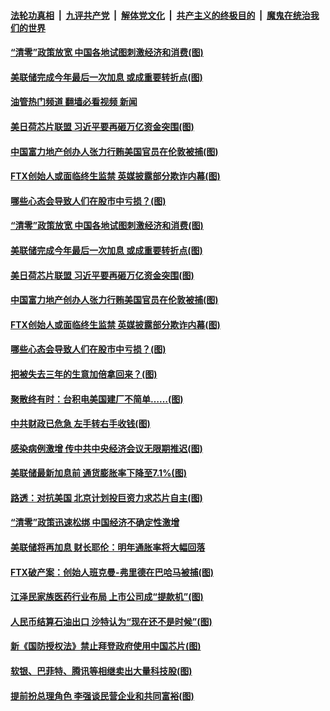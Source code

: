 ####  [法轮功真相](../../../../basic/blob/master/README.md?t=12160102) &nbsp;|&nbsp; [九评共产党](../../../../9ping.md/blob/master/README.md?t=12160102) &nbsp;|&nbsp; [解体党文化](../../../../jtdwh.md/blob/master/README.md?t=12160102)  &nbsp;|&nbsp; [共产主义的终极目的](../../../../gczydzjmd.md/blob/master/README.md?t=12160102) &nbsp;|&nbsp; [魔鬼在统治我们的世界](../../../../mgztzwmdsj.md/blob/master/README.md?t=12160102) 

#### [“清零”政策放宽 中国各地试图刺激经济和消费(图)](../pages/p5/1024135.md?t=12160102) 

#### [美联储完成今年最后一次加息 或成重要转折点(图)](../pages/p5/1024149.md?t=12160102) 

#### [油管热门频道 翻墙必看视频 新闻](http://129.146.143.75:81/youtube.html?12160102)

#### [美日荷芯片联盟 习近平要再砸万亿资金突围(图)](../pages/p5/1024147.md?t=12160102) 

#### [中国富力地产创办人张力行贿美国官员在伦敦被捕(图)](../pages/p5/1024141.md?t=12160102) 

#### [FTX创始人或面临终生监禁 英媒披露部分欺诈内幕(图)](../pages/p5/1024122.md?t=12160102) 

#### [哪些心态会导致人们在股市中亏损？(图)](../pages/p5/1024093.md?t=12160102) 

#### [“清零”政策放宽 中国各地试图刺激经济和消费(图)](../pages/p5/1024135.md?t=12160102) 

#### [美联储完成今年最后一次加息 或成重要转折点(图)](../pages/p5/1024149.md?t=12160102) 

#### [美日荷芯片联盟 习近平要再砸万亿资金突围(图)](../pages/p5/1024147.md?t=12160102) 

#### [中国富力地产创办人张力行贿美国官员在伦敦被捕(图)](../pages/p5/1024141.md?t=12160102) 

#### [FTX创始人或面临终生监禁 英媒披露部分欺诈内幕(图)](../pages/p5/1024122.md?t=12160102) 

#### [哪些心态会导致人们在股市中亏损？(图)](../pages/p5/1024093.md?t=12160102) 

#### [把被失去三年的生意加倍拿回来？(图)](../pages/p5/1024088.md?t=12160102) 

#### [聚散终有时：台积电美国建厂不简单……(图)](../pages/p5/1024079.md?t=12160102) 

#### [中共财政已危急 左手转右手收钱(图)](../pages/p5/1024063.md?t=12160102) 

#### [感染病例激增 传中共中央经济会议无限期推迟(图)](../pages/p5/1024059.md?t=12160102) 

#### [美联储最新加息前 通货膨胀率下降至7.1%(图)](../pages/p5/1024052.md?t=12160102) 

#### [路透：对抗美国 北京计划投巨资力求芯片自主(图)](../pages/p5/1024031.md?t=12160102) 

#### [“清零”政策迅速松绑 中国经济不确定性激增](../pages/p5/1024045.md?t=12160102) 

#### [美联储将再加息 财长耶伦：明年通胀率将大幅回落](../pages/p5/1024044.md?t=12160102) 

#### [FTX破产案：创始人班克曼-弗里德在巴哈马被捕(图)](../pages/p5/1024024.md?t=12160102) 

#### [江泽民家族医药行业布局 上市公司成“提款机”(图)](../pages/p5/1023965.md?t=12160102) 

#### [人民币结算石油出口 沙特认为“现在还不是时候”(图)](../pages/p5/1023989.md?t=12160102) 

#### [新《国防授权法》禁止拜登政府使用中国芯片(图)](../pages/p5/1023986.md?t=12160102) 

#### [软银、巴菲特、腾讯等相继卖出大量科技股(图)](../pages/p5/1023985.md?t=12160102) 

#### [提前扮总理角色 李强谈民营企业和共同富裕(图)](../pages/p5/1023968.md?t=12160102) 

<img src='http://gfw-breaker.win/goodnews/indexes/p5.md' width='0px' height='0px'/>
